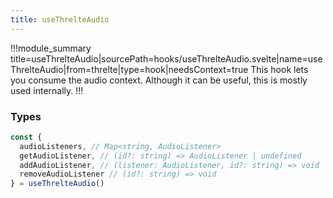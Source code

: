 ```yaml
---
title: useThrelteAudio
---
```


!!!module_summary title=useThrelteAudio|sourcePath=hooks/useThrelteAudio.svelte|name=useThrelteAudio|from=threlte|type=hook|needsContext=true
This hook lets you consume the audio context. Although it can be useful, this is mostly used internally.
!!!

### Types

```ts
const {
  audioListeners, // Map<string, AudioListener>
  getAudioListener, // (id?: string) => AudioListener | undefined
  addAudioListener, // (listener: AudioListener, id?: string) => void
  removeAudioListener // (id?: string) => void
} = useThrelteAudio()
```
